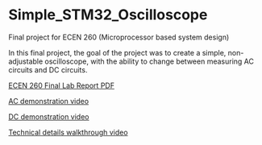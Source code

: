 # Simple_STM32_Oscilloscope
 Final project for ECEN 260 (Microprocessor based system design)

In this final project, the goal of the project was to create a simple, non-adjustable oscilloscope, with the ability to change between measuring AC circuits and DC circuits.

[ECEN 260 Final Lab Report PDF](https://github.com/user-attachments/files/17249967/ECEN_260_Final_Report.pdf)

[AC demonstration video](https://youtu.be/c0NtxTDktaA)

[DC demonstration video](https://youtube.com/shorts/DmYVAyezdVY?feature=share)

[Technical details walkthrough video](https://youtu.be/SpuUPIfzl-I)
